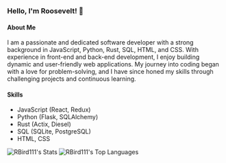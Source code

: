 ### Hello, I'm Roosevelt! 👋

#### About Me
I am a passionate and dedicated software developer with a strong background in JavaScript, Python, Rust, SQL, HTML, and CSS. With experience in front-end and back-end development, I enjoy building dynamic and user-friendly web applications. My journey into coding began with a love for problem-solving, and I have since honed my skills through challenging projects and continuous learning.

#### Skills
- JavaScript (React, Redux)
- Python (Flask, SQLAlchemy)
- Rust (Actix, Diesel)
- SQL (SQLite, PostgreSQL)
- HTML, CSS

![RBird111's Stats](https://github-readme-stats.vercel.app/api?username=RBird111&theme=radical&show_icons=true&hide_border=true&count_private=true)
![RBird111's Top Languages](https://github-readme-stats.vercel.app/api/top-langs/?username=RBird111&theme=radical&show_icons=true&hide_border=true&layout=compact)
<!--
**MrBird88/MrBird88** is a ✨ _special_ ✨ repository because its `README.md` (this file) appears on your GitHub profile.

Here are some ideas to get you started:

- 🔭 I’m currently working on ...
- 🌱 I’m currently learning ...
- 👯 I’m looking to collaborate on ...
- 🤔 I’m looking for help with ...
- 💬 Ask me about ...
- 📫 How to reach me: ...
- 😄 Pronouns: ...
- ⚡ Fun fact: ...
-->
